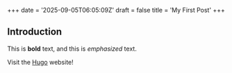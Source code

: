 +++
date = '2025-09-05T06:05:09Z'
draft = false
title = 'My First Post'
+++

## Introduction

This is **bold** text, and this is _emphasized_ text.

Visit the [Hugo](https://gohugo.io) website!
